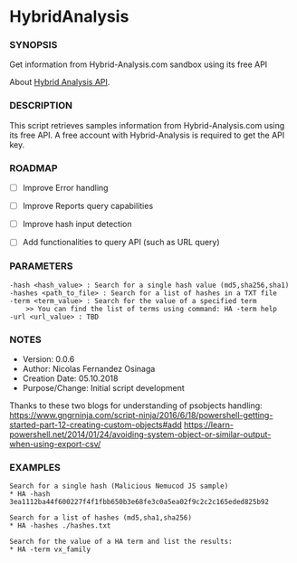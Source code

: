 # HybridAnalysis

### SYNOPSIS
  Get information from Hybrid-Analysis.com sandbox using its free API
  
  About [Hybrid Analysis API](https://www.hybrid-analysis.com/docs/api/v2#).
  
  

### DESCRIPTION

 This script retrieves samples information from Hybrid-Analysis.com using its free API.
  A free account with Hybrid-Analysis is required to get the API key.


### ROADMAP

 - [ ] Improve Error handling
 - [ ] Improve Reports query capabilities
 - [ ] Improve hash input detection
 - [ ] Add functionalities to query API (such as URL query)


### PARAMETERS 

    -hash <hash_value> : Search for a single hash value (md5,sha256,sha1)
    -hashes <path_to_file> : Search for a list of hashes in a TXT file
    -term <term_value> : Search for the value of a specified term
        >> You can find the list of terms using command: HA -term help
    -url <url_value> : TBD 


### NOTES

  - Version:        0.0.6
  - Author:         Nicolas Fernandez Osinaga
  - Creation Date:  05.10.2018
  - Purpose/Change: Initial script development

  Thanks to these two blogs for understanding of psobjects handling:
  https://www.gngrninja.com/script-ninja/2016/6/18/powershell-getting-started-part-12-creating-custom-objects#add
  https://learn-powershell.net/2014/01/24/avoiding-system-object-or-similar-output-when-using-export-csv/


### EXAMPLES

    Search for a single hash (Malicious Nemucod JS sample)
    * HA -hash 3ea1112ba44f600227f4f1fbb650b3e68fe3c0a5ea02f9c2c2c165eded825b92 

    Search for a list of hashes (md5,sha1,sha256)
    * HA -hashes ./hashes.txt

    Search for the value of a HA term and list the results:
    * HA -term vx_family



